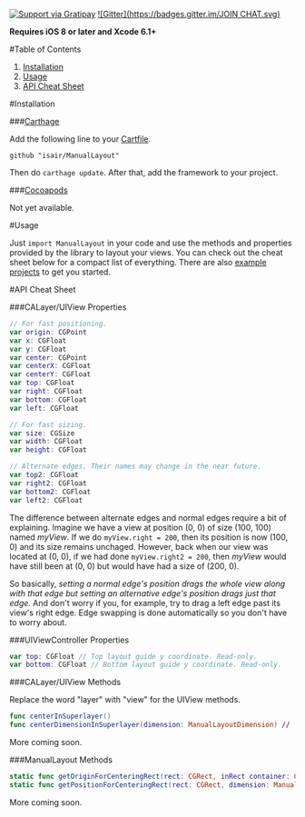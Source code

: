[![Support via Gratipay](https://cdn.rawgit.com/gratipay/gratipay-badge/2.3.0/dist/gratipay.png)](https://gratipay.com/bsencan91/)
[![Gitter](https://badges.gitter.im/JOIN CHAT.svg)](https://gitter.im/isair/ManualLayout?utm_source=badge&utm_medium=badge&utm_campaign=pr-badge&utm_content=badge)

**Requires iOS 8 or later and Xcode 6.1+**

#Table of Contents

1. [Installation](#installation)
2. [Usage](#usage)
3. [API Cheat Sheet](#api-cheat-sheet)

#Installation

###[Carthage](https://github.com/Carthage/Carthage#installing-carthage)

Add the following line to your [Cartfile](https://github.com/Carthage/Carthage/blob/master/Documentation/Artifacts.md#cartfile).
```
github "isair/ManualLayout"
```

Then do `carthage update`. After that, add the framework to your project.

###[Cocoapods](https://github.com/CocoaPods/CocoaPods)

Not yet available.

#Usage

Just `import ManualLayout` in your code and use the methods and properties provided by the library to layout your views. You can check out the cheat sheet below for a compact list of everything. There are also [example projects](https://github.com/isair/ManualLayout/tree/master/Examples) to get you started.


#API Cheat Sheet

###CALayer/UIView Properties

```swift
// For fast positioning.
var origin: CGPoint
var x: CGFloat 
var y: CGFloat
var center: CGPoint
var centerX: CGFloat
var centerY: CGFloat
var top: CGFloat
var right: CGFloat
var bottom: CGFloat
var left: CGFloat

// For fast sizing.
var size: CGSize
var width: CGFloat
var height: CGFloat

// Alternate edges. Their names may change in the near future.
var top2: CGFloat
var right2: CGFloat
var bottom2: CGFloat
var left2: CGFloat
```

The difference between alternate edges and normal edges require a bit of explaining. Imagine we have a view at position (0, 0) of size (100, 100) named *myView*. If we do `myView.right = 200`, then its position is now (100, 0) and its size remains unchaged. However, back when our view was located at (0, 0), if we had done `myView.right2 = 200`, then *myView* would have still been at (0, 0) but would have had a size of (200, 0).

So basically, *setting a normal edge's position drags the whole view along with that edge but setting an alternative edge's position drags just that edge*. And don't worry if you, for example, try to drag a left edge past its view's right edge. Edge swapping is done automatically so you don't have to worry about.

###UIViewController Properties

```swift
var top: CGFloat // Top layout guide y coordinate. Read-only.
var bottom: CGFloat // Bottom layout guide y coordinate. Read-only.
```

###CALayer/UIView Methods

Replace the word "layer" with "view" for the UIView methods.

```swift
func centerInSuperlayer()
func centerDimensionInSuperlayer(dimension: ManualLayoutDimension) // .X or .Y
```

More coming soon.

###ManualLayout Methods

```swift
static func getOriginForCenteringRect(rect: CGRect, inRect container: CGRect) -> CGPoint
static func getPositionForCenteringRect(rect: CGRect, dimension: ManualLayoutDimension, inRect container: CGRect) -> CGFloat
```

More coming soon.
